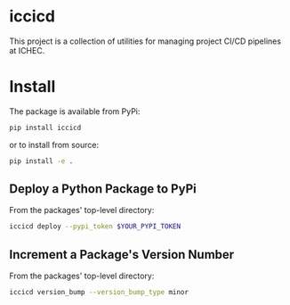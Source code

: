 # iccicd

This project is a collection of utilities for managing project CI/CD pipelines at ICHEC.

# Install

The package is available from PyPi:

```sh
pip install iccicd
```

or to install from source:

```sh
pip install -e .
```


## Deploy a Python Package to PyPi

From the packages' top-level directory:

```sh
iccicd deploy --pypi_token $YOUR_PYPI_TOKEN
```

## Increment a Package's Version Number

From the packages' top-level directory:

```sh
iccicd version_bump --version_bump_type minor
```

